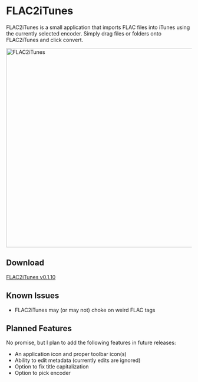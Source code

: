 FLAC2iTunes
===========

FLAC2iTunes is a small application that imports FLAC files into iTunes using the currently selected encoder. Simply drag files or folders onto FLAC2iTunes and click convert.

<img src="http://f.cl.ly/items/3S1M1Z0f1Q1f112B3C41/FLAC2iTunes-0.1.7@2x.png" alt="FLAC2iTunes" width="851" height="539" />

Download
--------

[FLAC2iTunes v0.1.10](https://s3.amazonaws.com/flac2itunes/FLAC2iTunes-0.1.10.zip)

Known Issues
------------

* FLAC2iTunes may (or may not) choke on weird FLAC tags

Planned Features
----------------

No promise, but I plan to add the following features in future releases:

* An application icon and proper toolbar icon(s)
* Ability to edit metadata (currently edits are ignored)
* Option to fix title capitalization
* Option to pick encoder
